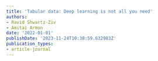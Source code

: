 ```yaml
---
title: 'Tabular data: Deep learning is not all you need'
authors:
- Ravid Shwartz-Ziv
- Amitai Armon
date: '2022-01-01'
publishDate: '2023-11-24T10:38:59.632983Z'
publication_types:
- article-journal
---
```

